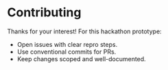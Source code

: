 # Contributing

Thanks for your interest! For this hackathon prototype:
- Open issues with clear repro steps.
- Use conventional commits for PRs.
- Keep changes scoped and well-documented.
